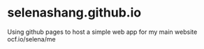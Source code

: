 # selenashang.github.io
Using github pages to host a simple web app for my main website ocf.io/selena/me
